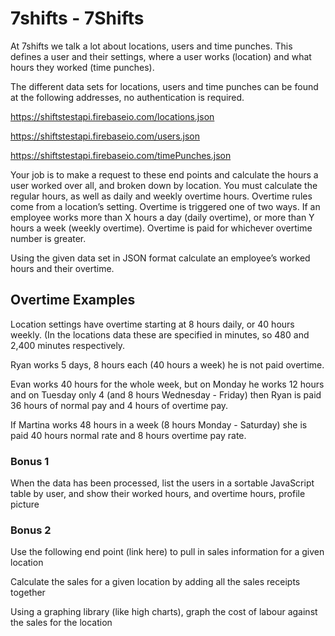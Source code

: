 # 7shifts - 7Shifts

At 7shifts we talk a lot about locations, users and time punches. This defines a user and their settings, where a user works (location) and what hours they worked (time punches).

The different data sets for locations, users and time punches can be found at the following addresses, no authentication is required.

https://shiftstestapi.firebaseio.com/locations.json

https://shiftstestapi.firebaseio.com/users.json 

https://shiftstestapi.firebaseio.com/timePunches.json 

Your job is to make a request to these end points and calculate the hours a user worked over all, and broken down by location. You must calculate the regular hours, as well as daily and weekly overtime hours. Overtime rules come from a location’s setting. Overtime is triggered one of two ways. If an employee works more than X hours a day (daily overtime), or more than Y hours a week (weekly overtime). Overtime is paid for whichever overtime number is greater.

Using the given data set in JSON format calculate an employee’s worked hours and their overtime.

## Overtime Examples

Location settings have overtime starting at 8 hours daily, or 40 hours weekly. (In the locations data these are specified in minutes, so 480 and 2,400 minutes respectively.

Ryan works 5 days, 8 hours each (40 hours a week) he is not paid overtime.

Evan works 40 hours for the whole week, but on Monday he works 12 hours and on Tuesday only 4 (and 8 hours Wednesday - Friday) then Ryan is paid 36 hours of normal pay and 4 hours of overtime pay.

If Martina works 48 hours in a week (8 hours Monday - Saturday) she is paid 40 hours normal rate and 8 hours overtime pay rate.

### Bonus 1
When the data has been processed, list the users in a sortable JavaScript table by user, and show their worked hours, and overtime hours, profile picture

### Bonus 2
Use the following end point (link here) to pull in sales information for a given location

Calculate the sales for a given location by adding all the sales receipts together

Using a graphing library (like high charts), graph the cost of labour against the sales for the location
